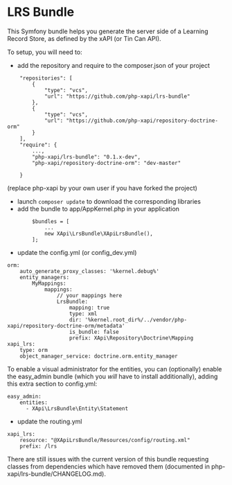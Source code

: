 LRS Bundle
==========

This Symfony bundle helps you generate the server side of a Learning Record Store, as defined by the xAPI (or Tin Can API).

To setup, you will need to:
- add the repository and require to the composer.json of your project
```
    "repositories": [
        {
            "type": "vcs",
            "url": "https://github.com/php-xapi/lrs-bundle"
        },
        {
            "type": "vcs",
            "url": "https://github.com/php-xapi/repository-doctrine-orm"
        }
    ],
    "require": {
        ...,
        "php-xapi/lrs-bundle": "0.1.x-dev",
        "php-xapi/repository-doctrine-orm": "dev-master"

    }
```
(replace php-xapi by your own user if you have forked the project)
- launch `composer update` to download the corresponding libraries
- add the bundle to app/AppKernel.php in your application
```
        $bundles = [
            ...
            new XApi\LrsBundle\XApiLrsBundle(),
        ];
```
- update the config.yml (or config_dev.yml)
```
orm:
    auto_generate_proxy_classes: '%kernel.debug%'
    entity_managers:
        MyMappings:
            mappings:
                // your mappings here
                LrsBundle:
                    mapping: true
                    type: xml
                    dir: '%kernel.root_dir%/../vendor/php-xapi/repository-doctrine-orm/metadata'
                    is_bundle: false
                    prefix: XApi\Repository\Doctrine\Mapping
xapi_lrs:
    type: orm
    object_manager_service: doctrine.orm.entity_manager
```
To enable a visual administrator for the entities, you can (optionally) enable
the easy_admin bundle (which you _will_ have to install additionally), adding
this extra section to config.yml:
```
easy_admin:
    entities:
      - XApi\LrsBundle\Entity\Statement
```
- update the routing.yml
```
xapi_lrs:
    resource: "@XApiLrsBundle/Resources/config/routing.xml"
    prefix: /lrs
```

There are still issues with the current version of this bundle requesting classes from dependencies which have removed them (documented in php-xapi/lrs-bundle/CHANGELOG.md).

